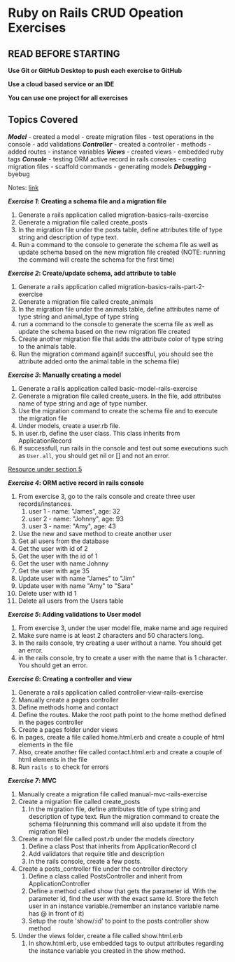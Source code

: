 # Ruby on Rails CRUD Opeation Exercises 

## READ BEFORE STARTING

**Use Git or GitHub Desktop to push each exercise to GitHub** <br>

**Use a cloud based service or an IDE**<br>

**You can use one project for all exercises**<br>

## Topics Covered 
**<em>Model</em>**
    - created a model
    - create migration files 
    - test operations in the console 
    - add validations
**<em>Controller</em>**
    - created a controller 
    - methods
    - added routes
    - instance variables
**<em>Views</em>**
    - created views
    - embedded ruby tags
**<em>Console</em>**
    - testing ORM active record in rails consoles
    - creating migration files
    - scaffold commands
    - generating models
**<em>Debugging</em>**
    - byebug

Notes: [link](https://github.com/cruzgerman216/CodeLabs-Ruby-on-Rails-Class-Notes/blob/main/Class_8/BookIt_app_part_1.md)

**<em>Exercise 1</em>: Creating a schema file and a migration file**
1. Generate a rails application called migration-basics-rails-exercise
2. Generate a migration file called create_posts
3. In the migration file under the posts table, define attributes title of type string and description of type text. 
4. Run a command to the console to generate the schema file as well as update schema based on the new migration file created (NOTE: running the command will create the schema for the first time) 

**<em>Exercise 2</em>: Create/update schema, add attribute to table**
1. Generate a rails application called migration-basics-rails-part-2-exercise
2. Generate a migration file called create_animals
3. In the migration file under the animals table, define attributes name of type string and animal_type of type string
4. run a command to the console to generate the scema file as well as update the schema based on the new migration file created
5. Create another migration file that adds the attribute color of type string to the animals table.
6. Run the migration command again(if succesfful, you should see the attribute added onto the animal table in the schema file)

**<em>Exercise 3</em>: Manually creating a model**
1. Generate a raills application called basic-model-rails-exercise
2. Generate a migration file called create_users. In the file, add attributes name of type string and age of type number.
3. Use the migration command to create the schema file and to execute the migration file
4. Under models, create a user.rb file.
5. In user.rb, define the user class. This class inherits from ApplicationRecord
6. If successfull, run rails in the console and test out some executions such as ```User.all```, you should get nil or [] and not an error.

[Resource under section 5](https://guides.rubyonrails.org/active_record_basics.html)

**<em>Exercise 4</em>: ORM active record in rails console**
1. From exercise 3, go to the rails console and create three user records/instances.
   1. user 1 - name: "James", age: 32
   2. user 2 - name: "Johnny", age: 93
   3. user 3 - name: "Amy", age: 43
2. Use the new and save method to create another user
3. Get all users from the database
4. Get the user with id of 2
5. Get the user with the id of 1
6. Get the user with name Johnny
7. Get the user with age 35
8. Update user with name "James" to "Jim"
9. Update user with name "Amy" to "Sara"
10. Delete user with id 1
11. Delete all users from the Users table

**<em>Exercise 5</em>: Adding validations to User model**
1. From exercise 3, under the user model file, make name and age required
2. Make sure name is at least 2 characters and 50 characters long.
3. In the rails console, try creating a user without a name. You should get an error.
4. in the rails console, try to create a user with the name that is 1 character. You should get an error.

**<em>Exercise 6</em>: Creating a controller and view**

1. Generate a rails application called controller-view-rails-exercise
2. Manually create a pages controller
3. Define methods home and contact
4. Define the routes. Make the root path point to the home method defined in the pages controller
5. Create a pages folder under views
6. In pages, create a file called home.html.erb and create a couple of html elements in the file
7. Also, create another file called contact.html.erb and create a couple of html elements in the file
8. Run ```rails s``` to check for errors

**<em>Exercise 7</em>: MVC**
1. Manually create a migration file called manual-mvc-rails-exercise
2. Create a migration file called create_posts
   1. In the migration file, define attributes title of type string and description of type text. Run the migration command to create the schema file(running this command will also update it from the migration file)
3. Create a model file called post.rb under the models directory
   1. Define a class Post that inherits from ApplicationRecord cl
   2. Add validators that require title and description
   3. In the rails console, create a few posts.
4. Create a posts_controller file under the controller directory
   1. Define a class called PostsController and inherit from ApplicationController 
   2. Define a method called show that gets the parameter id. With the parameter id, find the user with the exact same id. Store the fetch user in an instance variable.(remember an instance variable name has @ in front of it)
   3. Setup the route 'show/:id' to point to the posts controller show method
5. Under the views folder, create a file called show.html.erb
   1. In show.html.erb, use embedded tags to output attributes regarding the instance variable you created in the show method.




